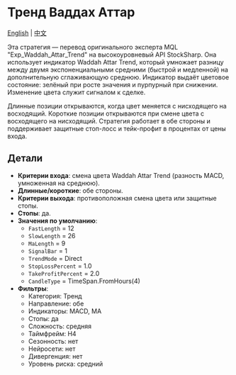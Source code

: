 # Тренд Ваддах Аттар
[English](README.md) | [中文](README_cn.md)

Эта стратегия — перевод оригинального эксперта MQL "Exp_Waddah_Attar_Trend" на высокоуровневый API StockSharp. Она использует индикатор Waddah Attar Trend, который умножает разницу между двумя экспоненциальными средними (быстрой и медленной) на дополнительную сглаживающую среднюю. Индикатор выдаёт цветовое состояние: зелёный при росте значения и пурпурный при снижении. Изменение цвета служит сигналом к сделке.

Длинные позиции открываются, когда цвет меняется с нисходящего на восходящий. Короткие позиции открываются при смене цвета с восходящего на нисходящий. Стратегия работает в обе стороны и поддерживает защитные стоп-лосс и тейк-профит в процентах от цены входа.

## Детали
- **Критерии входа**: смена цвета Waddah Attar Trend (разность MACD, умноженная на среднюю).
- **Длинные/короткие**: обе стороны.
- **Критерии выхода**: противоположная смена цвета или защитные стопы.
- **Стопы**: да.
- **Значения по умолчанию**:
  - `FastLength` = 12
  - `SlowLength` = 26
  - `MaLength` = 9
  - `SignalBar` = 1
  - `TrendMode` = Direct
  - `StopLossPercent` = 1.0
  - `TakeProfitPercent` = 2.0
  - `CandleType` = TimeSpan.FromHours(4)
- **Фильтры**:
  - Категория: Тренд
  - Направление: обе
  - Индикаторы: MACD, MA
  - Стопы: да
  - Сложность: средняя
  - Таймфрейм: H4
  - Сезонность: нет
  - Нейросети: нет
  - Дивергенция: нет
  - Уровень риска: средний
